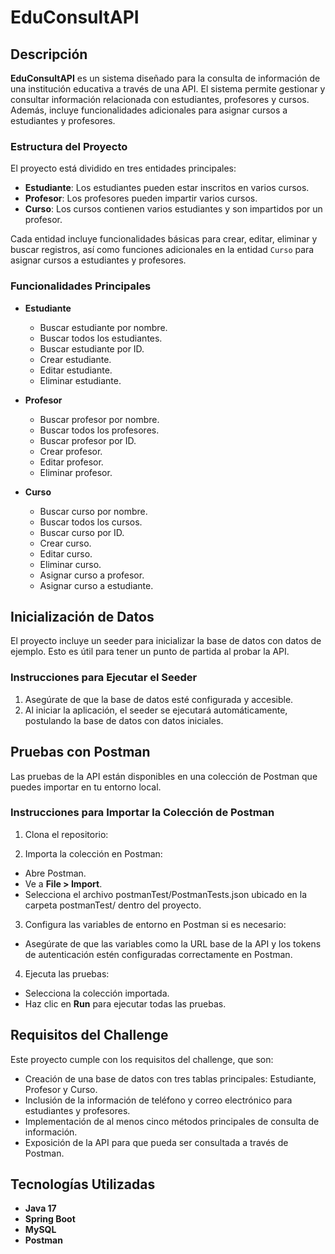 # EduConsultAPI

## Descripción

**EduConsultAPI** es un sistema diseñado para la consulta de información de una institución educativa a través de una
API. El sistema permite gestionar y consultar información relacionada con estudiantes, profesores y cursos. Además,
incluye funcionalidades adicionales para asignar cursos a estudiantes y profesores.

### Estructura del Proyecto

El proyecto está dividido en tres entidades principales:

- **Estudiante**: Los estudiantes pueden estar inscritos en varios cursos.
- **Profesor**: Los profesores pueden impartir varios cursos.
- **Curso**: Los cursos contienen varios estudiantes y son impartidos por un profesor.

Cada entidad incluye funcionalidades básicas para crear, editar, eliminar y buscar registros, así como funciones
adicionales en la entidad `Curso` para asignar cursos a estudiantes y profesores.

### Funcionalidades Principales

- **Estudiante**
    - Buscar estudiante por nombre.
    - Buscar todos los estudiantes.
    - Buscar estudiante por ID.
    - Crear estudiante.
    - Editar estudiante.
    - Eliminar estudiante.

- **Profesor**
    - Buscar profesor por nombre.
    - Buscar todos los profesores.
    - Buscar profesor por ID.
    - Crear profesor.
    - Editar profesor.
    - Eliminar profesor.

- **Curso**
    - Buscar curso por nombre.
    - Buscar todos los cursos.
    - Buscar curso por ID.
    - Crear curso.
    - Editar curso.
    - Eliminar curso.
    - Asignar curso a profesor.
    - Asignar curso a estudiante.

## Inicialización de Datos

El proyecto incluye un seeder para inicializar la base de datos con datos de ejemplo. Esto es útil para tener un punto
de partida al probar la API.

### Instrucciones para Ejecutar el Seeder

1. Asegúrate de que la base de datos esté configurada y accesible.
2. Al iniciar la aplicación, el seeder se ejecutará automáticamente, postulando la base de datos con datos iniciales.

## Pruebas con Postman

Las pruebas de la API están disponibles en una colección de Postman que puedes importar en tu entorno local.

### Instrucciones para Importar la Colección de Postman

1. Clona el repositorio:

2. Importa la colección en Postman:

- Abre Postman.
- Ve a **File > Import**.
- Selecciona el archivo postmanTest/PostmanTests.json ubicado en la carpeta postmanTest/ dentro del proyecto.

3. Configura las variables de entorno en Postman si es necesario:

- Asegúrate de que las variables como la URL base de la API y los tokens de autenticación estén configuradas
  correctamente en Postman.

4. Ejecuta las pruebas:

- Selecciona la colección importada.
- Haz clic en **Run** para ejecutar todas las pruebas.

## Requisitos del Challenge

Este proyecto cumple con los requisitos del challenge, que son:

- Creación de una base de datos con tres tablas principales: Estudiante, Profesor y Curso.
- Inclusión de la información de teléfono y correo electrónico para estudiantes y profesores.
- Implementación de al menos cinco métodos principales de consulta de información.
- Exposición de la API para que pueda ser consultada a través de Postman.

## Tecnologías Utilizadas

- **Java 17**
- **Spring Boot**
- **MySQL**
- **Postman**


